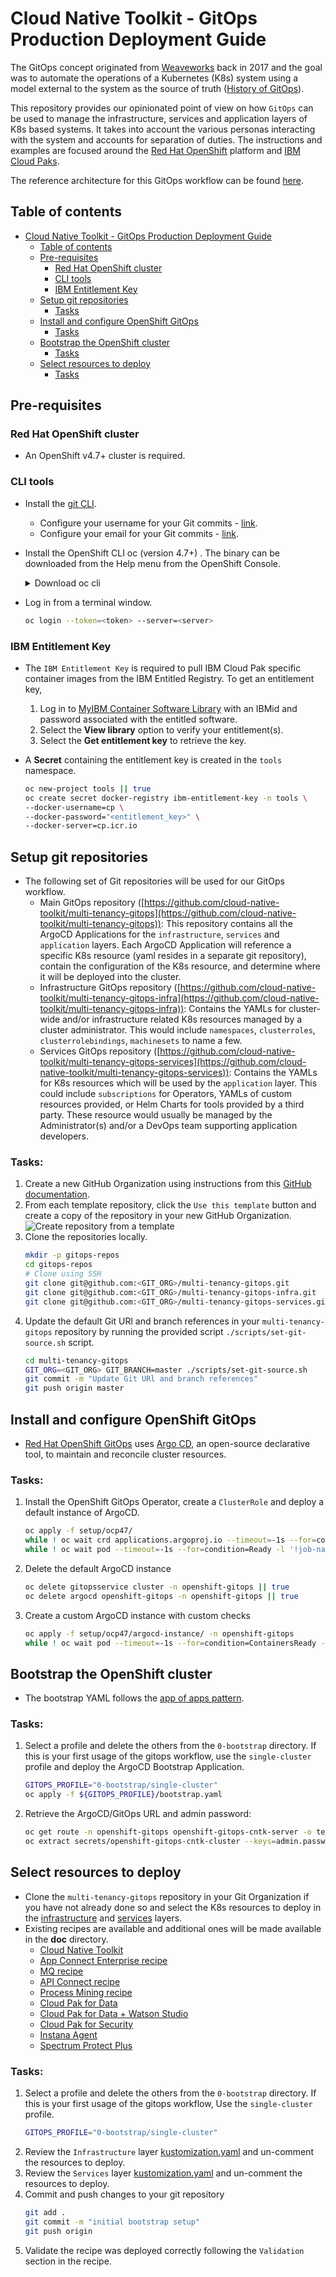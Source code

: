 # Cloud Native Toolkit - GitOps Production Deployment Guide

The GitOps concept originated from [Weaveworks](https://www.weave.works/) back in 2017 and the goal was to automate the operations of a Kubernetes (K8s) system using a model external to the system as the source of truth ([History of GitOps](https://www.weave.works/blog/the-history-of-gitops)).

This repository provides our opinionated point of view on how `GitOps` can be used to manage the infrastructure, services and application layers of K8s based systems.  It takes into account the various personas interacting with the system and accounts for separation of duties.  The instructions and examples are focused around the [Red Hat OpenShift](https://cloud.redhat.com/learn/what-is-openshift) platform and [IBM Cloud Paks](https://www.ibm.com/cloud/paks).

The reference architecture for this GitOps workflow can be found [here](https://cloudnativetoolkit.dev/adopting/use-cases/gitops/gitops-ibm-cloud-paks/).


## Table of contents
- [Cloud Native Toolkit - GitOps Production Deployment Guide](#cloud-native-toolkit---gitops-production-deployment-guide)
  - [Table of contents](#table-of-contents)
  - [Pre-requisites](#pre-requisites)
    - [Red Hat OpenShift cluster](#red-hat-openshift-cluster)
    - [CLI tools](#cli-tools)
    - [IBM Entitlement Key](#ibm-entitlement-key)
  - [Setup git repositories](#setup-git-repositories)
    - [Tasks](#tasks)
  - [Install and configure OpenShift GitOps](#install-and-configure-openshift-gitops)
    - [Tasks](#tasks-1)
  - [Bootstrap the OpenShift cluster](#bootstrap-the-openshift-cluster)
    - [Tasks](#tasks-2)
  - [Select resources to deploy](#select-resources-to-deploy)
    - [Tasks](#tasks-3)


## Pre-requisites

### Red Hat OpenShift cluster
- An OpenShift v4.7+ cluster is required.

### CLI tools
- Install the [git CLI](https://github.com/git-guides/install-git).
    - Configure your username for your Git commits - [link](https://docs.github.com/en/get-started/getting-started-with-git/setting-your-username-in-git).
    - Configure your email for your Git commits - [link](https://docs.github.com/en/account-and-profile/setting-up-and-managing-your-github-user-account/managing-email-preferences/setting-your-commit-email-address).
- Install the OpenShift CLI oc (version 4.7+) .  The binary can be downloaded from the Help menu from the OpenShift Console.
    <details>
    <summary>Download oc cli</summary>

    ![oc cli](doc/images/oc-cli.png)
    </details>
- Log in from a terminal window.
    ```bash
    oc login --token=<token> --server=<server>
    ```

### IBM Entitlement Key
- The `IBM Entitlement Key` is required to pull IBM Cloud Pak specific container images from the IBM Entitled Registry.  To get an entitlement key,

    1. Log in to [MyIBM Container Software Library](https://myibm.ibm.com/products-services/containerlibrary) with an IBMid and password associated with the entitled software.
    2. Select the **View library** option to verify your entitlement(s).
    3. Select the **Get entitlement key** to retrieve the key.

- A **Secret** containing the entitlement key is created in the `tools` namespace.

    ```bash
    oc new-project tools || true
    oc create secret docker-registry ibm-entitlement-key -n tools \
    --docker-username=cp \
    --docker-password="<entitlement_key>" \
    --docker-server=cp.icr.io
    ```

## Setup git repositories
- The following set of Git repositories will be used for our GitOps workflow.
    - Main GitOps repository ([https://github.com/cloud-native-toolkit/multi-tenancy-gitops](https://github.com/cloud-native-toolkit/multi-tenancy-gitops)): This repository contains all the ArgoCD Applications for  the `infrastructure`, `services` and `application` layers.  Each ArgoCD Application will reference a specific K8s resource (yaml resides in a separate git repository), contain the configuration of the K8s resource, and determine where it will be deployed into the cluster.
    - Infrastructure GitOps repository ([https://github.com/cloud-native-toolkit/multi-tenancy-gitops-infra](https://github.com/cloud-native-toolkit/multi-tenancy-gitops-infra)): Contains the YAMLs for cluster-wide and/or infrastructure related K8s resources managed by a cluster administrator.  This would include `namespaces`, `clusterroles`, `clusterrolebindings`, `machinesets` to name a few.
    - Services GitOps repository ([https://github.com/cloud-native-toolkit/multi-tenancy-gitops-services](https://github.com/cloud-native-toolkit/multi-tenancy-gitops-services)): Contains the YAMLs for K8s resources which will be used by the `application` layer.  This could include `subscriptions` for Operators, YAMLs of custom resources provided, or Helm Charts for tools provided by a third party.  These resource would usually be managed by the Administrator(s) and/or a DevOps team supporting application developers.

### Tasks:
1. Create a new GitHub Organization using instructions from this [GitHub documentation](https://docs.github.com/en/organizations/collaborating-with-groups-in-organizations/creating-a-new-organization-from-scratch).
2. From each template repository, click the `Use this template` button and create a copy of the repository in your new GitHub Organization.
    ![Create repository from a template](doc/images/git-repo-template-button.png)
3. Clone the repositories locally.
    ```bash
    mkdir -p gitops-repos
    cd gitops-repos
    # Clone using SSH
    git clone git@github.com:<GIT_ORG>/multi-tenancy-gitops.git
    git clone git@github.com:<GIT_ORG>/multi-tenancy-gitops-infra.git
    git clone git@github.com:<GIT_ORG>/multi-tenancy-gitops-services.git
    ```
3. Update the default Git URl and branch references in your `multi-tenancy-gitops` repository by running the provided script `./scripts/set-git-source.sh` script.
    ```bash
    cd multi-tenancy-gitops
    GIT_ORG=<GIT_ORG> GIT_BRANCH=master ./scripts/set-git-source.sh
    git commit -m "Update Git URl and branch references"
    git push origin master
    ```


## Install and configure OpenShift GitOps
- [Red Hat OpenShift GitOps](https://docs.openshift.com/container-platform/4.7/cicd/gitops/understanding-openshift-gitops.html) uses [Argo CD](https://argoproj.github.io/argo-cd/), an open-source declarative tool, to maintain and reconcile cluster resources.

### Tasks:
1. Install the OpenShift GitOps Operator, create a `ClusterRole` and deploy a default instance of ArgoCD.
    ```bash
    oc apply -f setup/ocp47/
    while ! oc wait crd applications.argoproj.io --timeout=-1s --for=condition=Established  2>/dev/null; do sleep 30; done
    while ! oc wait pod --timeout=-1s --for=condition=Ready -l '!job-name' -n openshift-gitops > /dev/null; do sleep 30; done
    ```
1. Delete the default ArgoCD instance
    ```bash
    oc delete gitopsservice cluster -n openshift-gitops || true
    oc delete argocd openshift-gitops -n openshift-gitops || true
    ```
1. Create a custom ArgoCD instance with custom checks
    ```bash
    oc apply -f setup/ocp47/argocd-instance/ -n openshift-gitops
    while ! oc wait pod --timeout=-1s --for=condition=ContainersReady -l app.kubernetes.io/name=openshift-gitops-cntk-server -n openshift-gitops > /dev/null; do sleep 30; done
    ```


## Bootstrap the OpenShift cluster
- The bootstrap YAML follows the [app of apps pattern](https://argoproj.github.io/argo-cd/operator-manual/cluster-bootstrapping/#app-of-apps-pattern).

### Tasks:
1. Select a profile and delete the others from the `0-bootstrap` directory.  If this is your first usage of the gitops workflow, use the `single-cluster` profile and deploy the ArgoCD Bootstrap Application.
    ```bash
    GITOPS_PROFILE="0-bootstrap/single-cluster"
    oc apply -f ${GITOPS_PROFILE}/bootstrap.yaml
    ```
2. Retrieve the ArgoCD/GitOps URL and admin password:
    ```bash
    oc get route -n openshift-gitops openshift-gitops-cntk-server -o template --template='https://{{.spec.host}}'
    oc extract secrets/openshift-gitops-cntk-cluster --keys=admin.password -n openshift-gitops --to=-
    ```


## Select resources to deploy
- Clone the `multi-tenancy-gitops` repository in your Git Organization if you have not already done so and select the K8s resources to deploy in the [infrastructure](0-bootstrap/single-cluster/1-infra/kustomization.yaml) and [services](0-bootstrap/single-cluster/2-services/kustomization.yaml) layers.
- Existing recipes are available and additional ones will be made available in the **doc** directory.
    - [Cloud Native Toolkit](doc/cloud-native-toolkit-recipe.md)
    - [App Connect Enterprise recipe](doc/ace-recipe.md)
    - [MQ recipe](doc/mq-recipe.md)
    - [API Connect recipe](doc/apic-recipe.md)
    - [Process Mining recipe](doc/process-mining-recipe.md)
    - [Cloud Pak for Data](doc/cp4d-platform-recipe.md)
    - [Cloud Pak for Data + Watson Studio](doc/cp4d-ws-recipe.md)
    - [Cloud Pak for Security](doc/cp4s-recipe.md)
    - [Instana Agent](doc/instana-recipe.md)
    - [Spectrum Protect Plus](doc/spp-recipe.md)

### Tasks:
1. Select a profile and delete the others from the `0-bootstrap` directory.  If this is your first usage of the gitops workflow, Use the `single-cluster` profile.
    ```bash
    GITOPS_PROFILE="0-bootstrap/single-cluster"
    ```
2. Review the `Infrastructure` layer [kustomization.yaml](0-bootstrap/single-cluster/1-infra/kustomization.yaml) and un-comment the resources to deploy.
3. Review the `Services` layer [kustomization.yaml](0-bootstrap/single-cluster/2-services/kustomization.yaml) and un-comment the resources to deploy.
4. Commit and push changes to your git repository
    ```bash
    git add .
    git commit -m "initial bootstrap setup"
    git push origin
    ```
5. Validate the recipe was deployed correctly following the `Validation` section in the recipe.


